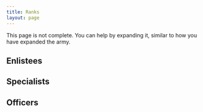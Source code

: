 ```yaml
---
title: Ranks
layout: page
---
```


This page is not complete. You can help by expanding it, similar to how you have expanded the army.

## Enlistees

## Specialists

## Officers